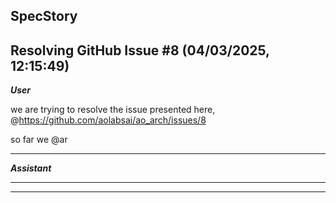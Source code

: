 ## SpecStory

## Resolving GitHub Issue #8 (04/03/2025, 12:15:49)

_**User**_

we are trying to resolve the issue presented here,
@https://github.com/aolabsai/ao_arch/issues/8

so far we @ar

---

_**Assistant**_

---

---

